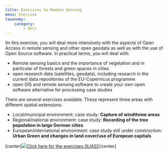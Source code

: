 ```yaml
---
title: Exercises to Remote Sensing
menu: Exercise
taxonomy:
    category:
        - docs
---
```


IIn this exercise, you will deal more intensively with the aspects of Open Access in remote sensing and other open geodata as well as with the use of Open Source software. In practical terms, you will deal with:

+ Remote sensing basics and the importance of vegetation and in particular of forests and green spaces in cities
+ open research data (satellites, geodata), including research in the current data repositories of the EU-Copernicus programme
+ open GIS and remote sensing software to create your own open software alternative for processing case studies

There are several exercises available. These represent three areas with different spatial extensions:
* Local/municipal environment: case study: **Capture of windthrow areas**
* Regional/national environment: case study: **Recording of the tree population in large German cities**
* European/international environment: case study still under construction: **Urban Green and changes in land cover/use of European capitals**

[center]<a href="https://ilias.opengeoedu.de/ilias/goto.php?target=crs_279&client_id=opengeoedu" markdown="1" target="_blank">![](/images/exercise.png?resize=200,200)Click here for the exercises (ILIAS)</a>[/center]
